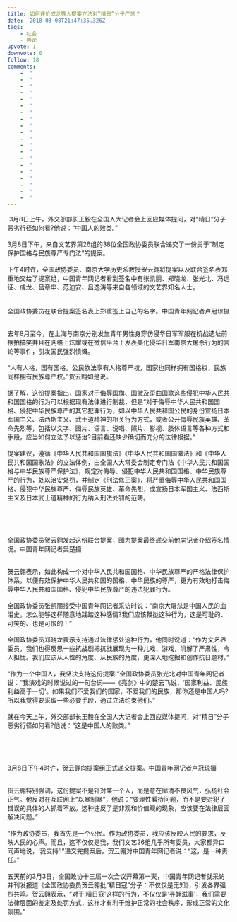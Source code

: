 ```yaml
---
title: 如何评价成龙等人提案立法对“精日”分子严惩？
date: '2018-03-08T21:47:35.326Z'
tags:
    - 社会
    - 舆论
upvote: 1
downvote: 0
follow: 18
comments:
    - ''
    - ''
    - ''
    - ''
    - ''
    - ''
    - ''
    - ''
    - ''
    - ''
    - ''
    - ''
    - ''
    - ''
    - ''
    - ''
    - ''
    - ''
    - ''
    - ''
---
```


<div class="article">&nbsp;3月8日上午，外交部部长王毅在全国人大记者会上回应媒体提问，对“精日”分子恶劣行径如何看?他说：“中国人的败类。”<br><iframe style="width: 600px; height: 0px;" src="https://media.chinagate.com/wxc/ad2.html" frameborder="0"></iframe><br><div style=""><img src="https://p0.ifengimg.com/fck/2018_10/6340a391c54d6b7_w542_h291.gif" alt=""><br></div><div style=""><br></div><div style="">​3月8日下午，来自文艺界第26组的38位全国政协委员联合递交了一份关于“制定保护国格与民族尊严专门法”的提案。<br><br>下午4时许，全国政协委员、南京大学历史系教授贺云翱将提案以及联合签名表郑重地交给了提案组，中国青年网记者看到签名中有张凯丽、郑晓龙、张光北、冯远征、成龙、吕章申、范迪安、吕逸涛等来自各领域的文艺界知名人士。　<br><br><div><img src="https://pincimg.com/posts/46089/354da3e91b6780a631a66577ad11cc4a.jpg" orig-height="600" onerror="load_alt_img(event);" orig-width="900" data-alt="http://p0.ifengimg.com/fck/2018_10/1562e91ccb69beb_w900_h600.jpg" height="0" alt=""></div><div><br>全国政协委员在联合提案签名表上郑重签上自己的名字。中国青年网记者卢冠琼摄</div><p><br>去年8月至今，在上海与南京分别发生青年男性身穿仿侵华日军军服在抗战遗址前摆拍搞笑并且在网络上炫耀或在微信平台上发表美化侵华日军南京大屠杀行为的言论等事件，引发国民强烈愤慨。<br><br>“人有人格，国有国格。公民依法享有人格尊严权，国家也同样拥有国格权，民族同样拥有民族尊严权。”贺云翱如是说。<br><br>据了解，这份提案指出，国家对于侮辱国旗、国徽及歪曲国歌这些侵犯中华人民共和国国格的行为可以根据现有法律进行制裁，但是“对于侮辱中华人民共和国国格、侵犯中华民族尊严的其它犯罪行为，如以中华人民共和国公民的身份宣扬日本军国主义、法西斯主义、武士道精神的相关行为方式，或者公开侮辱民族英雄、革命先烈等，包括以文字、图片、语言、说唱、照片、影视、肢体语言等各种方式和手段，应当如何立法予以惩治?目前看还缺少确切而充分的法律根据。”<br><br>提案建议，遵循《中华人民共和国国旗法》《中华人民共和国国徽法》和《中华人民共和国国歌法》的立法体例，由全国人大常委会制定专门法《中华人民共和国国格与中华民族尊严保护法》，规定对侮辱、侵犯中华人民共和国国格、中华民族尊严的行为，处以治安处罚，并制定《刑法修正案》，将严重侮辱中华人民共和国国格、侵犯中华民族尊严、侮辱民族英雄、革命先烈，或宣扬日本军国主义、法西斯主义及日本武士道精神的行为纳入刑法处罚的范畴。<br><br></p><div><img src="https://pincimg.com/posts/46089/039d1b040c7af8df8327b381948d55c8.jpg" orig-height="684" onerror="load_alt_img(event);" orig-width="912" data-alt="http://p1.ifengimg.com/fck/2018_10/238508d68ae12e5_w912_h684.jpg" height="0" alt=""></div><p><br></p><div>​全国政协委员贺云翱发起这份联合提案，图为提案最终递交前他向记者介绍签名情况。中国青年网记者吴楚摄</div><p><br>贺云翱表示，如此构成一个对中华人民共和国国格、中华民族尊严的严格法律保护体系，以便有效保护中华人民共和国的国格、中华民族的尊严，更为有效地打击侮辱中华人民共和国国格、侵犯中华民族尊严的违法犯罪行为。<br><br>全国政协委员张凯丽接受中国青年网记者采访时说：“南京大屠杀是中国人民的血泪史。怎么能够这样随意地践踏这种感情?我们应该鞭挞这种行为，这是可耻的、可笑的、也是可恨的！”<br><br>全国政协委员郑晓龙表示支持通过法律惩处这种行为，他同时说道：“作为文艺界委员，我们也得反思一些抗战剧把抗战展现为一种儿戏、游戏，消解了严肃性，令人担忧。我们应该从人性的角度、从民族的角度，更深入地挖掘和创作抗日题材。”<br><br>“作为一个中国人，我坚决支持这份提案!”全国政协委员张光北对中国青年网记者说：“我演戏的时候说过的一句台词——《亮剑》中的楚云飞说，‘国家利益、民族利益高于一切’。如果我们不爱我们的国家，不爱我们的民族，那你还是中国人吗?所以我觉得要采取一些必要手段，通过立法约束他们。”<br><br>就在今天上午，外交部部长王毅在全国人大记者会上回应媒体提问，对“精日”分子恶劣行径如何看?他说：“这是中国人的败类。”<br><br></p><div><img src="https://pincimg.com/posts/46089/34f848606f76e7b26163a4152946aee2.jpg" orig-height="600" onerror="load_alt_img(event);" orig-width="900" data-alt="http://p1.ifengimg.com/fck/2018_10/380fe9c0661202d_w900_h600.jpg" height="0" alt=""></div><p><br></p><div>​3月8日下午4时许，贺云翱向提案组正式递交提案。中国青年网记者卢冠琼摄</div><p><br>贺云翱特别强调，这份提案不是针对某一个人，而是意在廓清不良风气，弘扬社会正气。他反对在互联网上“以暴制暴”，他说：“要理性看待问题，而不是要对犯了错误的具体的人抓着不放。这种违反了是非观和价值观的现象，应该要在法律层面解决问题。”<br><br>“作为政协委员，我首先是一个公民。作为政协委员，我应该反映人民的要求，反映人民的心声。而且，这不仅仅是我，我们文艺26组几乎所有委员，大家都异口同声地说，‘我支持’!”递交完提案后，贺云翱对中国青年网记者说：“这，是一种责任。”​​​​<br><br>五天前的3月3日，全国政协十三届一次会议开幕第一天，中国青年网记者就采访并刊发报道《全国政协委员贺云翱批“精日寇”分子：不仅仅是无知》，引发各界强烈共鸣。贺云翱表示，“对于‘精日寇’这样的行为，不仅仅是‘寻衅滋事’，我们需要法律层面的鉴定及处罚方式，这样才有利于维护正常的社会秩序，形成正常的文化氛围。” &nbsp; &nbsp; &nbsp; &nbsp; &nbsp;</p></div></div>
